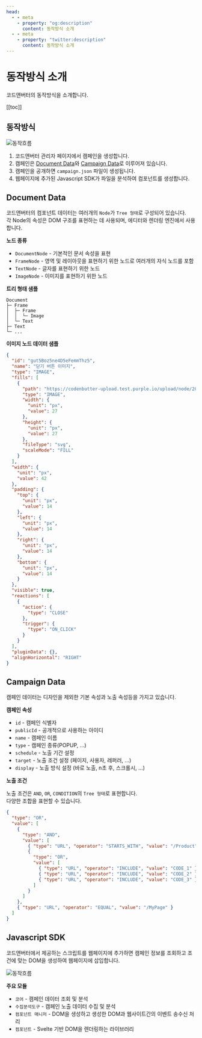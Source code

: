 ```yaml
---
head:
  - - meta
    - property: "og:description"
      content: 동작방식 소개
  - - meta
    - property: "twitter:description"
      content: 동작방식 소개
---
```


# 동작방식 소개

코드앤버터의 동작방식을 소개합니다.

[[toc]]

## 동작방식

<div class="img-480 no-shadow">

![동작흐름](./imgs/how-to-work/diagram.png)

</div>

1. 코드앤버터 관리자 페이지에서 캠페인을 생성합니다.
2. 캠페인은 [Document Data](#document-data)와 [Campaign Data](#campaign-data)로 이루어져 있습니다.
3. 캠페인을 공개하면 `campaign.json` 파일이 생성됩니다.
4. 웹페이지에 추가된 Javascript SDK가 파일을 분석하여 컴포넌트를 생성합니다.

## Document Data

코드앤버터의 컴포넌트 데이터는 여러개의 `Node`가 `Tree 형태`로 구성되어 있습니다.  
각 Node의 속성은 DOM 구조를 표현하는 데 사용되며, 에디터와 렌더링 엔진에서 사용합니다.

**노드 종류**

- `DocumentNode` - 기본적인 문서 속성을 표현
- `FrameNode` - 영역 및 레이아웃을 표현하기 위한 노드로 여러개의 자식 노드를 포함
- `TextNode` - 글자를 표현하기 위한 노드
- `ImageNode` - 이미지를 표현하기 위한 노드

**트리 형태 샘플**

```
Document
├─ Frame
│  ├─ Frame
│  │  └─ Image
│  └─ Text
├─ Text
└─ ...
```

**이미지 노드 데이터 샘플**

```json
{
  "id": "gut5Boz5ne4D5eFemmThz5",
  "name": "닫기 버튼 이미지",
  "type": "IMAGE",
  "fills": [
    {
      "path": "https://codenbutter-upload.test.purple.io/upload/node/2022/bfddf11e-fb08-4d06-a809-4e517ee8e03b.svg",
      "type": "IMAGE",
      "width": {
        "unit": "px",
        "value": 27
      },
      "height": {
        "unit": "px",
        "value": 27
      },
      "fileType": "svg",
      "scaleMode": "FILL"
    }
  ],
  "width": {
    "unit": "px",
    "value": 42
  },
  "padding": {
    "top": {
      "unit": "px",
      "value": 14
    },
    "left": {
      "unit": "px",
      "value": 14
    },
    "right": {
      "unit": "px",
      "value": 14
    },
    "bottom": {
      "unit": "px",
      "value": 14
    }
  },
  "visible": true,
  "reactions": [
    {
      "action": {
        "type": "CLOSE"
      },
      "trigger": {
        "type": "ON_CLICK"
      }
    }
  ],
  "pluginData": {},
  "alignHorizontal": "RIGHT"
}
```

## Campaign Data

캠페인 데이터는 디자인을 제외한 기본 속성과 노출 속성등을 가지고 있습니다.

**캠페인 속성**

- `id` - 캠페인 식별자
- `publicId` - 공개적으로 사용하는 아이디
- `name` - 캠페인 이름
- `type` - 캠페인 종류(POPUP, ...)
- `schedule` - 노출 기간 설정
- `target` - 노출 조건 설정 (페이지, 사용자, 레퍼러, ...)
- `display` - 노출 방식 설정 (바로 노출, n초 후, 스크롤시, ...)

**노출 조건**

노출 조건은 `AND`, `OR`, `CONDITION`의 `Tree 형태`로 표현합니다.  
다양한 조합을 표현할 수 있습니다.

```json
{
  "type": "OR",
  "value": [
    {
      "type": "AND",
      "value": [
        { "type": "URL", "operator": "STARTS_WITH", "value": "/Product" },
        {
          "type": "OR",
          "value": [
            { "type": "URL", "operator": "INCLUDE", "value": "CODE_1" },
            { "type": "URL", "operator": "INCLUDE", "value": "CODE_2" },
            { "type": "URL", "operator": "INCLUDE", "value": "CODE_3" }
          ]
        }
      ]
    },
    { "type": "URL", "operator": "EQUAL", "value": "/MyPage" }
  ]
}
```

## Javascript SDK

코드앤버터에서 제공하는 스크립트를 웹페이지에 추가하면 캠페인 정보를 조회하고 조건에 맞는 DOM을 생성하여 웹페이지에 삽입합니다.

<div class="img-480 no-shadow">

![동작흐름](./imgs/how-to-work/sdk.png)

</div>

**주요 모듈**

- `코어` - 캠페인 데이터 조회 및 분석
- `수집분석도구` - 캠페인 노출 데이터 수집 및 분석
- `컴포넌트 매니저` - DOM을 생성하고 생성한 DOM과 웹사이트간의 이벤트 송수신 처리
- `컴포넌트` - Svelte 기반 DOM을 렌더링하는 라이브러리
